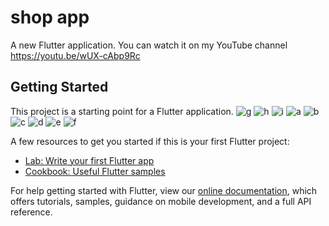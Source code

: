 # shop app

A new Flutter application.
You can watch it on my YouTube channel
https://youtu.be/wUX-cAbp9Rc
## Getting Started

This project is a starting point for a Flutter application.
![g](https://user-images.githubusercontent.com/42122633/104891761-05049280-597a-11eb-9aa8-15e8e1886e83.jpg)
![h](https://user-images.githubusercontent.com/42122633/104891766-0766ec80-597a-11eb-8b6a-71d371a377e7.jpg)
![i](https://user-images.githubusercontent.com/42122633/104891770-08981980-597a-11eb-8067-4f870aa044d3.jpg)
![a](https://user-images.githubusercontent.com/42122633/104891773-09c94680-597a-11eb-9729-a9f25d281a7d.jpg)
![b](https://user-images.githubusercontent.com/42122633/104891779-0b930a00-597a-11eb-8b02-acd79744de3a.jpg)
![c](https://user-images.githubusercontent.com/42122633/104891794-1057be00-597a-11eb-8771-92c42fc6dfe8.jpg)
![d](https://user-images.githubusercontent.com/42122633/104891804-13eb4500-597a-11eb-92df-0a7d151fcb68.jpg)
![e](https://user-images.githubusercontent.com/42122633/104891811-15b50880-597a-11eb-890b-680bf32853c7.jpg)
![f](https://user-images.githubusercontent.com/42122633/104891820-16e63580-597a-11eb-8271-b54e0c7ad731.jpg)


A few resources to get you started if this is your first Flutter project:

- [Lab: Write your first Flutter app](https://flutter.dev/docs/get-started/codelab)
- [Cookbook: Useful Flutter samples](https://flutter.dev/docs/cookbook)

For help getting started with Flutter, view our
[online documentation](https://flutter.dev/docs), which offers tutorials,
samples, guidance on mobile development, and a full API reference.

